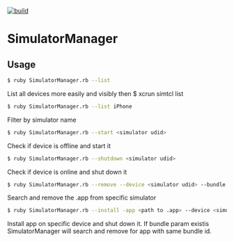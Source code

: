 [![build](https://github.com/GuilhermeMachado/SimulatorManager/workflows/build/badge.svg)](https://github.com/GuilhermeMachado/SimulatorManager/actions)

# SimulatorManager

## Usage

```bash
$ ruby SimulatorManager.rb --list
```
List all devices more easily and visibly then $ xcrun simtcl list

```bash
$ ruby SimulatorManager.rb --list iPhone
```
Filter by simulator name

```bash
$ ruby SimulatorManager.rb --start <simulator udid>
```
Check if device is offline and start it

```bash
$ ruby SimulatorManager.rb --shutdown <simulator udid>
```
Check if device is online and shut down it

```bash
$ ruby SimulatorManager.rb --remove --device <simulator udid> --bundle <application bundle>
```
Search and remove the .app from specific simulator

```bash
$ ruby SimulatorManager.rb --install -app <path to .app> --device <simulator udid> --bundle <application bundle>
```
Install app on specific device and shut down it. If bundle param existis SimulatorManager will search and remove for app with same bundle id.

